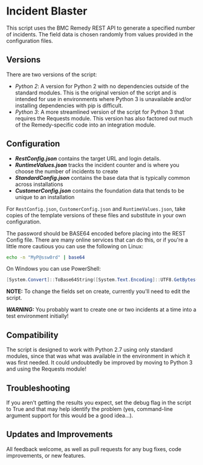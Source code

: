 # Incident Blaster

This script uses the BMC Remedy REST API to generate a specified number of incidents. The field data is chosen randomly from values provided in the configuration files.

## Versions
There are two versions of the script:
- *Python 2*: A version for Python 2 with no dependencies outside of the standard modules. This is the original version of the script and is intended for use in environments where Python 3 is unavailable and/or installing dependencies with pip is difficult.
- *Python 3*: A more streamlined version of the script for Python 3 that requires the Requests module. This version has also factored out much of the Remedy-specific code into an integration module.

## Configuration

- ***RestConfig.json*** contains the target URL and login details.
- ***RuntimeValues.json*** tracks the incident counter and is where you choose the number of incidents to create
- ***StandardConfig.json*** contains the base data that is typically common across installations
- ***CustomerConfig.json*** contains the foundation data that tends to be unique to an installation

For `RestConfig.json`, `CustomerConfig.json` and `RuntimeValues.json`, take copies of the template versions of these files and substitute in your own configuration.

The password should be BASE64 encoded before placing into the REST Config file. There are many online services that can do this, or if you're a little more cautious you can use the following on Linux:
```Bash
echo -n "MyP@ssw0rd" | base64
```

On Windows you can use PowerShell:
```PowerShell
[System.Convert]::ToBase64String([System.Text.Encoding]::UTF8.GetBytes("MyP@ssw0rd"))
```

**NOTE:** To change the fields set on create, currently you'll need to edit the script.

***WARNING:*** You probably want to create one or two incidents at a time into a test environment initially!

## Compatibility
The script is designed to work with Python 2.7 using only standard modules, since that was what was available in the environment in which it was first needed. It could undoubtedly be improved by moving to Python 3 and using the Requests module!

## Troubleshooting
If you aren't getting the results you expect, set the debug flag in the script to True and that may help identify the problem (yes, command-line argument support for this would be a good idea...).

## Updates and Improvements
All feedback welcome, as well as pull requests for any bug fixes, code improvements, or new features.
